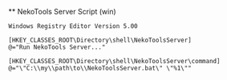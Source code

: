 ** NekoTools Server Script (win)

```
Windows Registry Editor Version 5.00

[HKEY_CLASSES_ROOT\Directory\shell\NekoToolsServer]
@="Run NekoTools Server..."

[HKEY_CLASSES_ROOT\Directory\shell\NekoToolsServer\command]
@="\"C:\\my\\path\to\\NekoToolsServer.bat\" \"%1\""
```